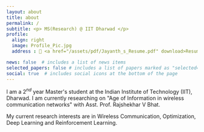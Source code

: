```yaml
---
layout: about
title: about
permalink: /
subtitle: <p> MS(Research) @ IIT Dharwad </p>
profile:
  align: right
  image: Profile_Pic.jpg
  address : 📄 <a href="/assets/pdf/Jayanth_s_Resume.pdf" download>Resume</a>

news: false  # includes a list of news items
selected_papers: false # includes a list of papers marked as "selected={true}"
social: true  # includes social icons at the bottom of the page
---
```


I am a $2^{nd}$ year Master's student at the Indian Institute of Technology (IIT), Dharwad. I am currently researching on "Age of Information in wireless communication networks" with Asst. Prof. Rajshekhar V Bhat.

My current research interests are in Wireless Communication, Optimization, Deep Learning and Reinforcement Learning.
